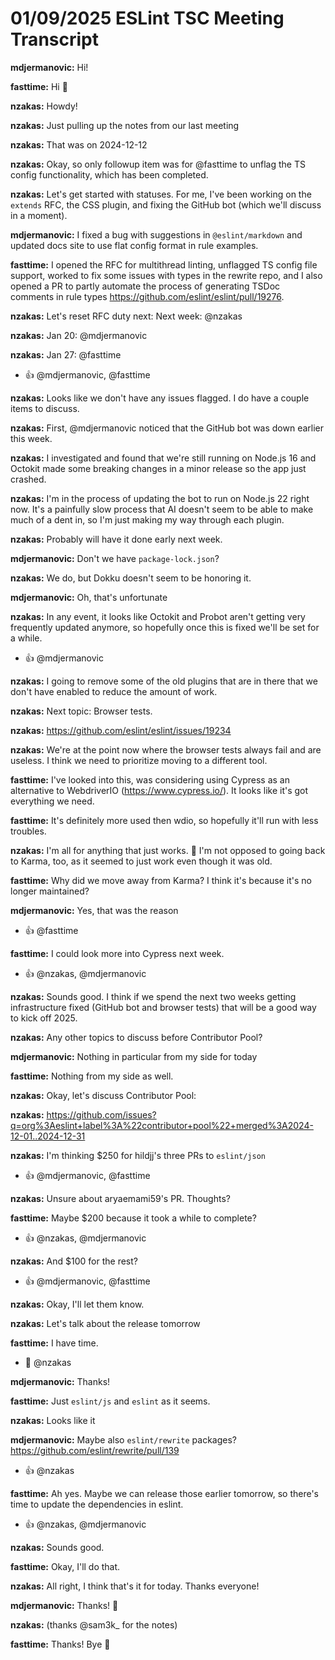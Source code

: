 # 01/09/2025 ESLint TSC Meeting Transcript

**mdjermanovic:** Hi!

**fasttime:** Hi 👋

**nzakas:** Howdy!

**nzakas:** Just pulling up the notes from our last meeting

**nzakas:** That was on 2024-12-12

**nzakas:** Okay, so only followup item was for @fasttime to unflag the TS config functionality, which has been completed.

**nzakas:** Let's get started with statuses. For me, I've been working on the `extends` RFC, the CSS plugin, and fixing the GitHub bot (which we'll discuss in a moment).

**mdjermanovic:** I fixed a bug with suggestions in `@eslint/markdown` and updated docs site to use flat config format in rule examples.

**fasttime:** I opened the RFC for multithread linting, unflagged TS config file support, worked to fix some issues with types in the rewrite repo, and I also opened a PR to partly automate the process of generating TSDoc comments in rule types https://github.com/eslint/eslint/pull/19276.

**nzakas:** Let's reset RFC duty next:
Next week: @nzakas

**nzakas:** Jan 20: @mdjermanovic

**nzakas:** Jan 27: @fasttime
 * 👍 @mdjermanovic, @fasttime

**nzakas:** Looks like we don't have any issues flagged. I do have a couple items to discuss.

**nzakas:** First, @mdjermanovic noticed that the GitHub bot was down earlier this week.

**nzakas:** I investigated and found that we're still running on Node.js 16 and Octokit made some breaking changes in a minor release so the app just crashed.

**nzakas:** I'm in the process of updating the bot to run on Node.js 22 right now. It's a painfully slow process that AI doesn't seem to be able to make much of a dent in, so I'm just making my way through each plugin.

**nzakas:** Probably will have it done early next week.

**mdjermanovic:** Don't we have `package-lock.json`?

**nzakas:** We do, but Dokku doesn't seem to be honoring it.

**mdjermanovic:** Oh, that's unfortunate

**nzakas:** In any event, it looks like Octokit and Probot aren't getting very frequently updated anymore, so hopefully once this is fixed we'll be set for a while.
 * 👍 @mdjermanovic

**nzakas:** I going to remove some of the old plugins that are in there that we don't have enabled to reduce the amount of work.

**nzakas:** Next topic: Browser tests.

**nzakas:** https://github.com/eslint/eslint/issues/19234

**nzakas:** We're at the point now where the browser tests always fail and are useless. I think we need to prioritize moving to a different tool.

**fasttime:** I've looked into this, was considering using Cypress as an alternative to WebdriverIO (https://www.cypress.io/). It looks like it's got everything we need.

**fasttime:** It's definitely more used then wdio, so hopefully it'll run with less troubles.

**nzakas:** I'm all for anything that just works. 🙂 I'm not opposed to going back to Karma, too, as it seemed to just work even though it was old.

**fasttime:** Why did we move away from Karma? I think it's because it's no longer maintained?

**mdjermanovic:** Yes, that was the reason
 * 👍 @fasttime

**fasttime:** I could look more into Cypress next week.
 * 👍 @nzakas, @mdjermanovic

**nzakas:** Sounds good. I think if we spend the next two weeks getting infrastructure fixed (GitHub bot and browser tests) that will be a good way to kick off 2025.

**nzakas:** Any other topics to discuss before Contributor Pool?

**mdjermanovic:** Nothing in particular from my side for today

**fasttime:** Nothing from my side as well.

**nzakas:** Okay, let's discuss Contributor Pool:

**nzakas:** https://github.com/issues?q=org%3Aeslint+label%3A%22contributor+pool%22+merged%3A2024-12-01..2024-12-31

**nzakas:** I'm thinking $250 for hildjj's three PRs to `eslint/json`
 * 👍 @mdjermanovic, @fasttime

**nzakas:** Unsure about  aryaemami59's PR. Thoughts?

**fasttime:** Maybe $200 because it took a while to complete?
 * 👍 @nzakas, @mdjermanovic

**nzakas:** And $100 for the rest?
 * 👍 @mdjermanovic, @fasttime

**nzakas:** Okay, I'll let them know.

**nzakas:** Let's talk about the release tomorrow

**fasttime:** I have time.
 * 🙏 @nzakas

**mdjermanovic:** Thanks!

**fasttime:** Just `eslint/js` and `eslint` as it seems.

**nzakas:** Looks like it

**mdjermanovic:** Maybe also `eslint/rewrite` packages? https://github.com/eslint/rewrite/pull/139
 * 👍 @nzakas

**fasttime:** Ah yes. Maybe we can release those earlier tomorrow, so there's time to update the dependencies in eslint.
 * 👍 @nzakas, @mdjermanovic

**nzakas:** Sounds good.

**fasttime:** Okay, I'll do that.

**nzakas:** All right, I think that's it for today. Thanks everyone!

**mdjermanovic:** Thanks! 👋

**nzakas:** (thanks @sam3k_ for the notes)

**fasttime:** Thanks! Bye 👋
